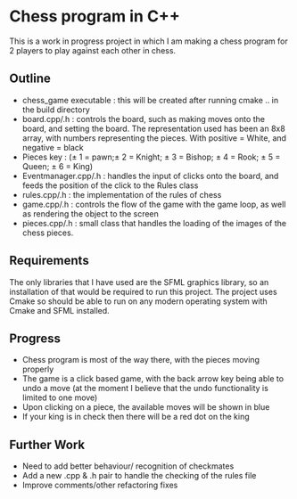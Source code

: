 # Chess program in C++


This is a work in progress project in which I am making a chess program for 2 players to play against each other in chess. 

## Outline

* chess_game executable : this will be created after running cmake .. in the build directory 
* board.cpp/.h : controls the board, such as making moves onto the board, and setting the board. The representation used has been an 8x8 array, with numbers representing the pieces. With positive = White, and negative = black
* Pieces key : ($\pm$ 1 = pawn;$\pm$ 2 = Knight; $\pm$ 3 = Bishop; $\pm$ 4 = Rook; $\pm$ 5 = Queen; $\pm$ 6 = King)
* Eventmanager.cpp/.h : handles the input of clicks onto the board, and feeds the position of the click to the Rules class
* rules.cpp/.h : the implementation of the rules of chess
* game.cpp/.h : controls the flow of the game with the game loop, as well as rendering the object to the screen
* pieces.cpp/.h : small class that handles the loading of the images of the chess pieces. 

## Requirements

The only libraries that I have used are the SFML graphics library, so an installation of that would be required to run this project. The project uses Cmake so should be able to run on any modern operating system with Cmake and SFML installed.

## Progress

* Chess program is most of the way there, with the pieces moving properly
* The game is a click based game, with the back arrow key being able to undo a move (at the moment I believe that the undo functionality is limited to one move)
* Upon clicking on a piece, the available moves will be shown in blue
* If your king is in check then there will be a red dot on the king 


## Further Work 

* Need to add better behaviour/ recognition of checkmates
* Add a new .cpp & .h pair to handle the checking of the rules file
* Improve comments/other refactoring fixes

